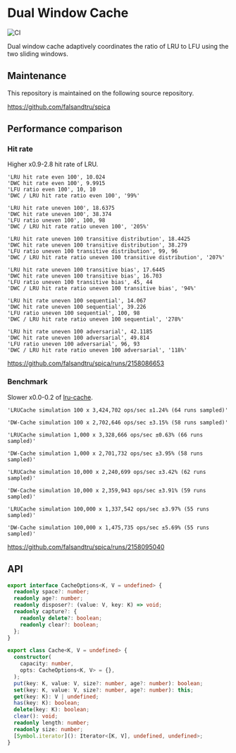 # Dual Window Cache

![CI](https://github.com/falsandtru/dw-cache/workflows/CI/badge.svg)

Dual window cache adaptively coordinates the ratio of LRU to LFU using the two sliding windows.

## Maintenance

This repository is maintained on the following source repository.

https://github.com/falsandtru/spica

## Performance comparison

### Hit rate

Higher x0.9-2.8 hit rate of LRU.

```
'LRU hit rate even 100', 10.024
'DWC hit rate even 100', 9.9915
'LFU ratio even 100', 10, 10
'DWC / LRU hit rate ratio even 100', '99%'

'LRU hit rate uneven 100', 18.6375
'DWC hit rate uneven 100', 38.374
'LFU ratio uneven 100', 100, 98
'DWC / LRU hit rate ratio uneven 100', '205%'

'LRU hit rate uneven 100 transitive distribution', 18.4425
'DWC hit rate uneven 100 transitive distribution', 38.279
'LFU ratio uneven 100 transitive distribution', 99, 96
'DWC / LRU hit rate ratio uneven 100 transitive distribution', '207%'

'LRU hit rate uneven 100 transitive bias', 17.6445
'DWC hit rate uneven 100 transitive bias', 16.703
'LFU ratio uneven 100 transitive bias', 45, 44
'DWC / LRU hit rate ratio uneven 100 transitive bias', '94%'

'LRU hit rate uneven 100 sequential', 14.067
'DWC hit rate uneven 100 sequential', 39.226
'LFU ratio uneven 100 sequential', 100, 98
'DWC / LRU hit rate ratio uneven 100 sequential', '278%'

'LRU hit rate uneven 100 adversarial', 42.1185
'DWC hit rate uneven 100 adversarial', 49.814
'LFU ratio uneven 100 adversarial', 96, 93
'DWC / LRU hit rate ratio uneven 100 adversarial', '118%'
```

https://github.com/falsandtru/spica/runs/2158086653

### Benchmark

Slower x0.0-0.2 of [lru-cache](https://www.npmjs.com/package/lru-cache).

```
'LRUCache simulation 100 x 3,424,702 ops/sec ±1.24% (64 runs sampled)'

'DW-Cache simulation 100 x 2,702,646 ops/sec ±3.15% (58 runs sampled)'

'LRUCache simulation 1,000 x 3,328,666 ops/sec ±0.63% (66 runs sampled)'

'DW-Cache simulation 1,000 x 2,701,732 ops/sec ±3.95% (58 runs sampled)'

'LRUCache simulation 10,000 x 2,240,699 ops/sec ±3.42% (62 runs sampled)'

'DW-Cache simulation 10,000 x 2,359,943 ops/sec ±3.91% (59 runs sampled)'

'LRUCache simulation 100,000 x 1,337,542 ops/sec ±3.97% (55 runs sampled)'

'DW-Cache simulation 100,000 x 1,475,735 ops/sec ±5.69% (55 runs sampled)'
```

https://github.com/falsandtru/spica/runs/2158095040

## API

```ts
export interface CacheOptions<K, V = undefined> {
  readonly space?: number;
  readonly age?: number;
  readonly disposer?: (value: V, key: K) => void;
  readonly capture?: {
    readonly delete?: boolean;
    readonly clear?: boolean;
  };
}

export class Cache<K, V = undefined> {
  constructor(
    capacity: number,
    opts: CacheOptions<K, V> = {},
  );
  put(key: K, value: V, size?: number, age?: number): boolean;
  set(key: K, value: V, size?: number, age?: number): this;
  get(key: K): V | undefined;
  has(key: K): boolean;
  delete(key: K): boolean;
  clear(): void;
  readonly length: number;
  readonly size: number;
  [Symbol.iterator](): Iterator<[K, V], undefined, undefined>;
}
```
